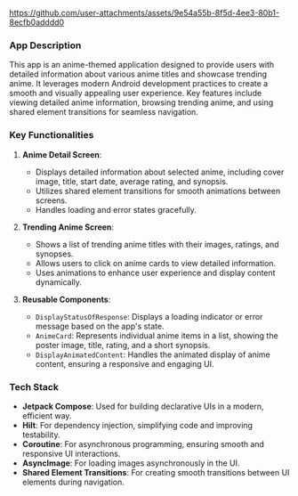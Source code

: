https://github.com/user-attachments/assets/9e54a55b-8f5d-4ee3-80b1-8ecfb0adddd0


### App Description
This app is an anime-themed application designed to provide users with detailed information about various anime titles and showcase trending anime. It leverages modern Android development practices to create a smooth and visually appealing user experience. Key features include viewing detailed anime information, browsing trending anime, and using shared element transitions for seamless navigation.

### Key Functionalities
1. **Anime Detail Screen**:
   - Displays detailed information about selected anime, including cover image, title, start date, average rating, and synopsis.
   - Utilizes shared element transitions for smooth animations between screens.
   - Handles loading and error states gracefully.

2. **Trending Anime Screen**:
   - Shows a list of trending anime titles with their images, ratings, and synopses.
   - Allows users to click on anime cards to view detailed information.
   - Uses animations to enhance user experience and display content dynamically.

3. **Reusable Components**:
   - `DisplayStatusOfResponse`: Displays a loading indicator or error message based on the app's state.
   - `AnimeCard`: Represents individual anime items in a list, showing the poster image, title, rating, and a short synopsis.
   - `DisplayAnimatedContent`: Handles the animated display of anime content, ensuring a responsive and engaging UI.

### Tech Stack
   - **Jetpack Compose**: Used for building declarative UIs in a modern, efficient way.
   - **Hilt**: For dependency injection, simplifying code and improving testability.
   - **Coroutine**: For asynchronous programming, ensuring smooth and responsive UI interactions.
   - **AsyncImage**: For loading images asynchronously in the UI.
   - **Shared Element Transitions**: For creating smooth transitions between UI elements during navigation.

